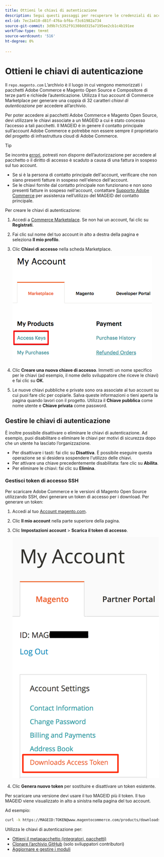 ```yaml
---
title: Ottieni le chiavi di autenticazione
description: Segui questi passaggi per recuperare le credenziali di accesso ai pacchetti Adobe Commerce e Magento Open Source Composer su repo.magento.com.
exl-id: 7ec2a410-d81f-476a-bf6a-f3c61982a734
source-git-commit: 3d9b7c5352f91308dd315a7195ee2cb1c4b191ee
workflow-type: tm+mt
source-wordcount: '516'
ht-degree: 0%

---
```


# Ottieni le chiavi di autenticazione

Il `repo.magento.com` L’archivio è il luogo in cui vengono memorizzati i pacchetti Adobe Commerce e Magento Open Source e Compositore di terze parti e richiede l’autenticazione. Utilizza il tuo account di Commerce Marketplace per generare una coppia di 32 caratteri *chiavi di autenticazione* per accedere all’archivio.

Per poter accedere ai pacchetti Adobe Commerce e Magento Open Source, devi utilizzare le chiavi associate a un MAGEID a cui è stato concesso l’accesso a tali pacchetti. Il MAGEID è in genere il contatto principale sull’account Adobe Commerce e potrebbe non essere sempre il proprietario del progetto di infrastruttura cloud di Adobe Commerce.

>[!TIP]
>
>Se incontra [errori](https://experienceleague.adobe.com/docs/commerce-knowledge-base/kb/troubleshooting/deployment/magento-commerce-cloud-repo-could-not-be-accessed-403-forbidden-or-404-not-found-error-when-deploying.html), potresti non disporre dell’autorizzazione per accedere al pacchetto o il diritto di accesso è scaduto a causa di una fattura in sospeso sul tuo account.
>
>* Se si è la persona di contatto principale dell&#39;account, verificare che non siano presenti fatture in sospeso nell&#39;elenco dell&#39;account.
>* Se le chiavi fornite dal contatto principale non funzionano e non sono presenti fatture in sospeso nell&#39;account, contattare [Supporto Adobe Commerce](https://experienceleague.adobe.com/docs/commerce-knowledge-base/kb/help-center-guide/magento-help-center-user-guide.html#submit-ticket) per assistenza nell’utilizzo del MAGEID del contatto principale.

Per creare le chiavi di autenticazione:

1. Accedi a [Commerce Marketplace](https://commercemarketplace.adobe.com/). Se non hai un account, fai clic su **Registrati**.

1. Fai clic sul nome del tuo account in alto a destra della pagina e seleziona **Il mio profilo**.

1. Clic **Chiavi di accesso** nella scheda Marketplace.

   ![Chiavi di accesso sicure a Commerce Marketplace](../../assets/installation/cloud_access-key.png)

1. Clic **Creare una nuova chiave di accesso**. Immetti un nome specifico per le chiavi (ad esempio, il nome dello sviluppatore che riceve le chiavi) e fai clic su **OK**.

1. Le nuove chiavi pubbliche e private sono ora associate al tuo account su cui puoi fare clic per copiarle. Salva queste informazioni o tieni aperta la pagina quando lavori con il progetto. Utilizza il **Chiave pubblica** come nome utente e **Chiave privata** come password.

## Gestire le chiavi di autenticazione

È inoltre possibile disattivare o eliminare le chiavi di autenticazione. Ad esempio, puoi disabilitare o eliminare le chiavi per motivi di sicurezza dopo che un utente ha lasciato l’organizzazione.

* Per disattivare i tasti: fai clic su **Disattiva**. È possibile eseguire questa operazione se si desidera sospendere l&#39;utilizzo delle chiavi.
* Per attivare una chiave precedentemente disabilitata: fare clic su **Abilita**.
* Per eliminare le chiavi: fai clic su **Elimina**.

### Gestisci token di accesso SSH

Per scaricare Adobe Commerce e le versioni di Magento Open Source utilizzando SSH, devi generare un token di accesso per i download. Per generare un token:

1. Accedi al tuo [Account magento.com](https://account.magento.com/customer/account/login).
1. Clic **Il mio account** nella parte superiore della pagina.
1. Clic **Impostazioni account** > **Scarica il token di accesso**.

   ![Accedere alle chiavi](../../assets/installation/connect_keys1.png)

1. Clic **Genera nuovo token** per sostituire e disattivare un token esistente.

Per scaricare una versione devi usare il tuo MAGEID più il token. Il tuo MAGEID viene visualizzato in alto a sinistra nella pagina del tuo account.

Ad esempio:

```bash
curl -k https://MAGEID:TOKEN@www.magentocommerce.com/products/downloads/info/help
```

Utilizza le chiavi di autenticazione per:

* [Ottieni il metapacchetto (integratori, pacchetti)](../composer.md)
* [Clonare l’archivio GitHub](https://developer.adobe.com/commerce/contributor/guides/install/clone-repository/) (solo sviluppatori contributori)
* [Aggiornare e gestire i moduli](../../upgrade/modules/upgrade.md)
